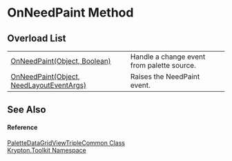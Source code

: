 # OnNeedPaint Method


## Overload List
<table>
<tr>
<td><a href="c17a4731-add0-769b-ce68-6be5b3989885.md">OnNeedPaint(Object, Boolean)</a></td>
<td>Handle a change event from palette source.</td></tr>
<tr>
<td><a href="302d526d-0f27-d317-712d-92aab66d2d2e.md">OnNeedPaint(Object, NeedLayoutEventArgs)</a></td>
<td>Raises the NeedPaint event.</td></tr>
</table>

## See Also


#### Reference
<a href="429776b9-4742-e424-a561-825c16d24067.md">PaletteDataGridViewTripleCommon Class</a>  
<a href="79d2eac2-21f4-54ff-7552-b20c33c30600.md">Krypton.Toolkit Namespace</a>  
